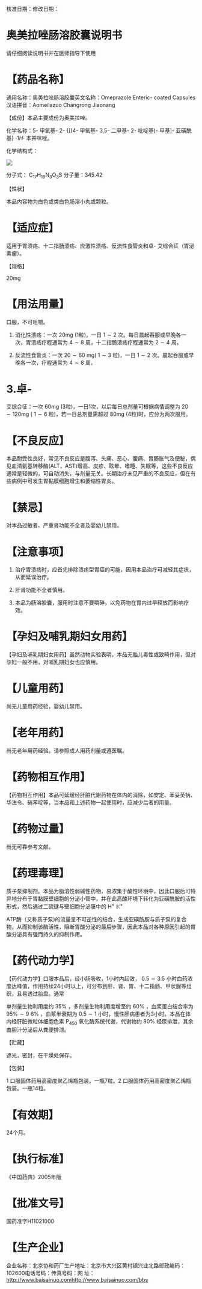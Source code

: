 核准日期：修改日期：

# 奥美拉唑肠溶胶囊说明书

请仔细阅读说明书并在医师指导下使用

# 【药品名称】

通用名称：奥美拉唑肠溶胶囊英文名称：Omeprazole Enteric- coated Capsules汉语拼音：Aomeilazuo Changrong Jiaonang

【成份】本品主要成份为奥美拉唑。

化学名称：5- 甲氧基- 2- {[(4- 甲氧基- 3,5- 二甲基- 2- 吡啶基)- 甲基]- 亚磺酰基}  $\cdot 1H\cdot$  本并咪唑。

化学结构式：

![](https://cdn-mineru.openxlab.org.cn/result/2025-08-09/7e8ea0c3-7c8f-4bfa-91b1-5999c1e80df9/14849eb1c127233543ef7479a659c5f6becf0d33e5e639fd29c7f10a949eda4a.jpg)

分子式： $\mathrm{C_{17}H_{19}N_{3}O_{3}S}$ 分子量：345.42

【性状】

本品内容物为白色或类白色肠溶小丸或颗粒。

# 【适应症】

适用于胃溃疡、十二指肠溃疡、应激性溃疡、反流性食管炎和卓- 艾综合征（胃泌素瘤）。

【规格】

20mg

# 【用法用量】

口服，不可咀嚼。

1. 消化性溃疡：一次  $20\mathrm{mg}$  (1粒)，一日  $1\sim 2$  次。每日晨起吞服或早晚各一次，胃溃疡疗程通常为  $4\sim 8$  周，十二指肠溃疡疗程通常为  $2\sim 4$  周。

2. 反流性食管炎：一次  $20\sim 60$  mg(  $1\sim 3$  粒)，一日  $1\sim 2$  次。晨起吞服或早晚各一次，疗程通常为  $4\sim 8$  周。

# 3.卓-

艾综合征：一次  $60\mathrm{mg}$  (3粒)，一日1次，以后每日总剂量可根据病情调整为  $20\sim 120\mathrm{mg}$  (  $1\sim 6$  粒)，若一日总剂量需超过  $80\mathrm{mg}$  (4粒)时，应分为两次服用。

# 【不良反应】

本品耐受性良好，常见不良反应是腹泻、头痛、恶心、腹痛、胃肠胀气及便秘，偶见血清氨基转移酶(ALT，AST)增高、皮疹、眩晕、嗜睡、失眠等，这些不良反应通常是轻微的，可自动消失，与剂量无关。长期治疗未见严重的不良反应，但在有些病例中可发生胃黏膜细胞增生和萎缩性胃炎。

# 【禁忌】

对本品过敏者、严重肾功能不全者及婴幼儿禁用。

# 【注意事项】

1. 治疗胃溃疡时，应首先排除溃疡型胃癌的可能，因用本品治疗可减轻其症状，从而延误治疗。

2. 肝肾功能不全者慎用。

3. 本品为肠溶胶囊，服用时注意不要嚼碎，以免药物在胃内过早释放而影响疗效。

# 【孕妇及哺乳期妇女用药】

【孕妇及哺乳期妇女用药】虽然动物实验表明，本品无胎儿毒性或致畸作用，但对孕妇一般不用，对哺乳期妇女也应慎用。

# 【儿童用药】

尚无儿童用药经验，婴幼儿禁用。

# 【老年用药】

尚无老年用药经验。请参照成人用药剂量或遵医瞩。

# 【药物相互作用】

【药物相互作用】本品可延缓经肝脏代谢药物在体内的消除，如安定、苯妥英钠、华法令、硝苯啶等，当本品和上述药物一起使用时，应减少后者的用量。

# 【药物过量】

尚无可靠参考文献。

# 【药理毒理】

质子泵抑制剂。本品为脂溶性弱碱性药物，易浓集于酸性环境中，因此口服后可特异地分布于胃黏膜壁细胞的分泌小管中，并在此高酸环境下转化为亚磺酰胺的活性形式，然后通过二硫键与壁细胞分泌膜中的  $\mathrm{H^{+}}$ $\mathbb{K}^{+}$

ATP酶（又称质子泵)的流量呈不可逆性的结合，生成亚磺酰胺与质子泵的复合物，从而抑制该酶活性，阻断胃酸分泌的最后步骤，因此本品对各种原因引起的胃酸分泌具有强而持久的抑制作用。

# 【药代动力学】

【药代动力学】口服本品后，经小肠吸收，1小时内起效， $0.5\sim 3.5$  小时血药浓度达峰值，作用持续24小时以上，可分布到肝、肾、胃、十二指肠、甲状腺等组织，且易透过胎盘。通常

单剂量生物利用度约  $35\%$  ，多剂量生物利用度增至约  $60\%$  ，血浆蛋白结合率为  $95\% \sim 9$ $6\%$  ，血浆半衰期为  $0.5 \sim 1$  小时，慢性肝病患者为3小时。本品在体内经肝脏微粒体细胞色素  $\mathrm{P}_{450}$  氧化酶系统代谢，代谢物约  $80\%$  经尿排泄，其余由胆汁分泌后从粪便排泄。

【贮藏】

遮光，密封，在干燥处保存。

【包装】

1 口服固体药用高密度聚乙烯瓶包装。一瓶7粒。2 口服固体药用高密度聚乙烯瓶包装。一瓶14粒。

# 【有效期】

24个月。

# 【执行标准】

《中国药典》2005年版

# 【批准文号】

国药准字H11021000

# 【生产企业】

企业名称：北京协和药厂生产地址：北京市大兴区黄村镇兴业北路邮政编码：102600电话号码：传真号码：网 址：http://www.baisainuo.comhttp://www.baisainuo.com/bbs